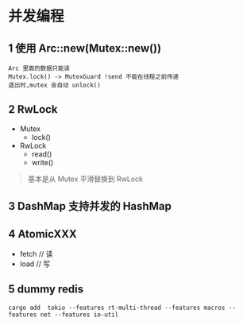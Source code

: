 # 并发编程

## 1 使用 Arc::new(Mutex::new())

```
Arc 里面的数据只能读
Mutex.lock() -> MutexGuard !send 不能在线程之前传递
退出时,mutex 会自动 unlock()
```

## 2 RwLock

- Mutex
  - lock()
- RwLock
  - read()
  - write()

> 基本是从 Mutex 平滑替换到 RwLock

## 3 DashMap 支持并发的 HashMap

## 4 AtomicXXX

- fetch // 读
- load // 写

## 5 dummy redis

```
cargo add  tokio --features rt-multi-thread --features macros --features net --features io-util
```
